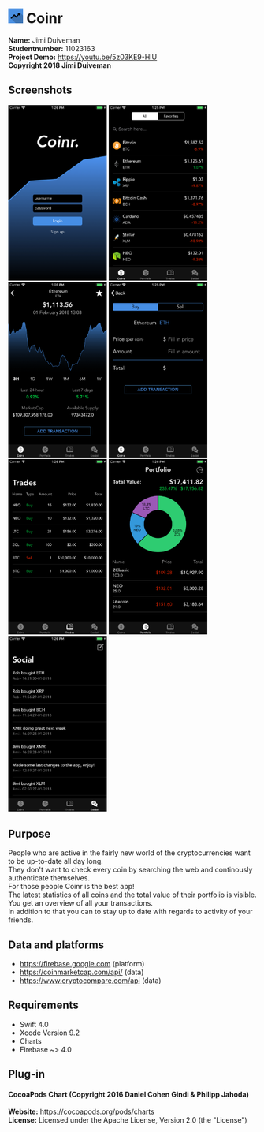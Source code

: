 # <img src="https://github.com/jimiduiveman/CryptoApp/blob/master/doc/coinr_logo.png" width="30"> Coinr 

**Name:** Jimi Duiveman \
**Studentnumber:** 11023163 \
**Project Demo:** https://youtu.be/5z03KE9-HIU \
**Copyright 2018 Jimi Duiveman**


## Screenshots

<img src="https://github.com/jimiduiveman/CryptoApp/blob/master/doc/coinr_login.png" width="200"> <img src="https://github.com/jimiduiveman/CryptoApp/blob/master/doc/coinr_coins.png" width="200"> <img src="https://github.com/jimiduiveman/CryptoApp/blob/master/doc/detail_ethereum.png" width="200"> <img src="https://github.com/jimiduiveman/CryptoApp/blob/master/doc/coinr_maketrade.png" width="200">
<img src="https://github.com/jimiduiveman/CryptoApp/blob/master/doc/coinr_trades.png" width="200"> <img src="https://github.com/jimiduiveman/CryptoApp/blob/master/doc/coinr_portfolio.png" width="200"> <img src="https://github.com/jimiduiveman/CryptoApp/blob/master/doc/coinr_social.png" width="200">


## Purpose

People who are active in the fairly new world of the cryptocurrencies want to be up-to-date all day long.\
They don't want to check every coin by searching the web and continously authenticate themselves.\
For those people Coinr is the best app! \
The latest statistics of all coins and the total value of their portfolio is visible.\
You get an overview of all your transactions. \
In addition to that you can to stay up to date with regards to activity of your friends.

## Data and platforms
* https://firebase.google.com (platform)
* https://coinmarketcap.com/api/ (data)
* https://www.cryptocompare.com/api (data)

## Requirements
* Swift 4.0
* Xcode Version 9.2
* Charts
* Firebase ~> 4.0

## Plug-in
#### CocoaPods Chart (Copyright 2016 Daniel Cohen Gindi & Philipp Jahoda)
**Website:** https://cocoapods.org/pods/charts \
**License:** Licensed under the Apache License, Version 2.0 (the "License")
